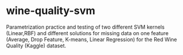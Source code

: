 # wine-quality-svm
Parametrization practice and testing of two different SVM kernels (Linear,RBF) and different solutions for missing data on one feature (Average, Drop Feature, K-means, Linear Regression) for the Red Wine Quality (Kaggle) dataset.

